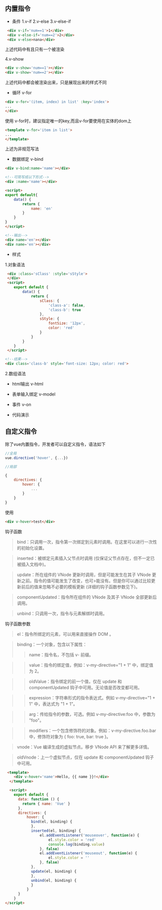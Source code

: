 ## 内置指令

- 条件
1.v-if
2.v-else
3.v-else-if

```html
 <div v-if='num==1'>1</div>
 <div v-else-if='num==2'>2</div>
 <div v-else>nana</div>
```
上述代码中有且只有一个被渲染

4.v-show

```html
<div v-show='num==1'></div>
<div v-show='num==2'></div>
```
上述代码中都会被渲染出来，只是展现出来的样式不同

- 循环 v-for

```html
<div v-for='(item, index) in list' :key='index'>
...
</div>
```
使用 v-for时，建议指定唯一的key,而且v-for要使用在实体的dom上

```html
<template v-for='item in list'>
...
</template>
```
上述为非规范写法

- 数据绑定 v-bind

```html
<div v-bind:name='name'></div>

<!--可简写成以下形式-->
<div :name='name'></div>

<script>
export default{
    data() {
        return {
            name: 'en'
        }
    }
}
</script>
```
```html
<!--输出-->
<div name='en'></div>
<div name='en'></div>
```

- 样式

1.对象语法

```html
 <div :class='sClass' :style='sStyle'>
 </div>
 <script>
    export default {
        data() {
            return {
                sClass: {
                    'class-a': false,
                    'class-b': true
                },
                sStyle: {
                    fontSize: '12px',
                    color: 'red'
                }
            }
        }
    }
 </script>
```
```html
<!--结果-->
<div class='class-b' style='font-size: 12px; color: red'>
```

2.数组语法

- html输出 v-html

- 表单输入绑定 v-model

- 事件 v-on

- 代码演示

<vuep template="#example"></vuep>
<script v-pre type="text/x-template" id="example">
  <template>
    <div>
        <div>Hello, {{ name }}!</div>
        <div>
            <button type='button' v-on:click='changeName'>change name</button>
        </div>
        <!--条件-->
        <div v-if='num1==1'>
             num1 = 1
        </div>
        <div v-if='num2==1'>
            num2==1
        </div>
        <div v-else>num ....</div>
        
        <!--列表-->
        <div v-for='(item, key) in obj' :key='key'>
            {{key}} : {{item}}
        </div>

        <div v-for='(item, index) in list' :key='index'>
            {{item.name}}
        </div>
        <!--v-model-->
        <div>
            <input v-model='name'/>
        </div>
        <!-- v-hmtl -->
        <div>{{txt}}</div>
        <div v-html='txt'></div>
    </div>
  </template>

  <script>
    export default {
        data() {
            return {
                name: 'wolrd',
                num1: 1,
                num2: 2,
                obj: {name: '张三', gender: '男'},
                list: [{name: '张三'}, {name: '李四'}],
                txt: '<p style="color: red">张三你好</p>',
                sClass: {
                    'class-a': false,
                    'class-b': true
                },
                sStyle: {
                    fontSize: '12px',
                    color: 'red'
                }
            }
        },
        methods: {
            changeName(e) {
                console.log(e)
                this.name = 'china'
            }
        }
    }
  </script>
</script>

## 自定义指令

除了vue内置指令，开发者可以自定义指令，语法如下

```js
//全局
vue.directive('hover', {...})

//局部

{
    directives: {
        hover: {
            ...
        }
    }
}
```
使用

```html
<div v-hover>test</div>
```

钩子函数

>bind：只调用一次，指令第一次绑定到元素时调用。在这里可以进行一次性的初始化设置。

>inserted：被绑定元素插入父节点时调用 (仅保证父节点存在，但不一定已被插入文档中)。

>update：所在组件的 VNode 更新时调用，但是可能发生在其子 VNode 更新之前。指令的值可能发生了改变，也可>能没有。但是你可以通过比较更新前后的值来忽略不必要的模板更新 (详细的钩子函数参数见下)。

>componentUpdated：指令所在组件的 VNode 及其子 VNode 全部更新后调用。

>unbind：只调用一次，指令与元素解绑时调用。

钩子函数参数

>el：指令所绑定的元素，可以用来直接操作 DOM 。

>binding：一个对象，包含以下属性：
> >name：指令名，不包括 v- 前缀。
 
> >value：指令的绑定值，例如：v-my-directive="1 + 1" 中，绑定值为 2。

> >oldValue：指令绑定的前一个值，仅在 update 和 componentUpdated 钩子中可用。无论值是否改变都可用。

> >expression：字符串形式的指令表达式。例如 v-my-directive="1 + 1" 中，表达式为 "1 + 1"。

> >arg：传给指令的参数，可选。例如 v-my-directive:foo 中，参数为 "foo"。

> >modifiers：一个包含修饰符的对象。例如：v-my-directive.foo.bar 中，修饰符对象为 { foo: true, bar: true }。

>vnode：Vue 编译生成的虚拟节点。移步 VNode API 来了解更多详情。

>oldVnode：上一个虚拟节点，仅在 update 和 componentUpdated 钩子中可用。

```html
 <template>
    <div v-hover='name'>Hello, {{ name }}!</div>
  </template>

  <script>
    export default {
      data: function () {
        return { name: 'Vue' }
      },
      directives: {
          hover: {
            bind(el, binding) {
            },
            inserted(el, binding) {
                el.addEventListener('mouseover', function(e) {
                    el.style.color = 'red'
                    console.log(binding.value)
                }, false)
                el.addEventListener('mouseout', function(e) {
                    el.style.color = ''
                }, false)
            },
            update(el, binding) {
            },
            unbind(el, binding) {
            }
          }
      }
    }
</script>
```